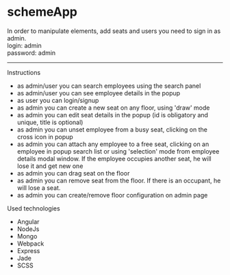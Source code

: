 # schemeApp
In order to manipulate elements, add seats and users you need to sign in as admin.
<br/>
login: admin
<br/>
password: admin

<hr/>
Instructions
<ul>
<li>as admin/user you can search employees using the search panel</li>
<li>as admin/user you can see employee details in the popup</li>
<li>as user you can login/signup</li>
<li>as admin you can create a new seat on any floor, using 'draw' mode</li>
<li>as admin you can edit seat details in the popup (id is obligatory and unique, title is optional)</li>
<li>as admin you can unset employee from a busy seat, clicking on the cross icon in popup</li>
<li>as admin you can attach any employee to a free seat, clicking on an employee in popup search list or using 'selection' mode from employee details modal window. If the employee occupies another seat, he will lose it and get new one</li>
<li>as admin you can drag seat on the floor</li>
<li>as admin you can remove seat from the floor. If there is an occupant, he will lose a seat.</li>
<li>as admin you can create/remove floor configuration on admin page</li>
</ul>

Used technologies
<ul>
	<li>Angular</li>
	<li>NodeJs</li>
	<li>Mongo</li>
	<li>Webpack</li>
	<li>Express</li>
	<li>Jade</li>
	<li>SCSS</li>
</ul>
